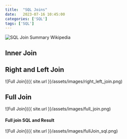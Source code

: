 ```yaml
---
title:  "SQL Joins"
date:   2023-07-16 10:45:00
categories: ['SQL']
tags: ['SQL']
---
```


![SQL Join Summary Wikipedia](https://upload.wikimedia.org/wikipedia/commons/9/9d/SQL_Joins.svg)


## Inner Join


## Right and Left Join

![Full Join]({{ site.url }}/assets/images/right_left_join.png)


## Full Join


![Full Join]({{ site.url }}/assets/images/full_join.png)

#### Full join SQL and Result

![Full Join]({{ site.url }}/assets/images/fullJoin_sql.png)